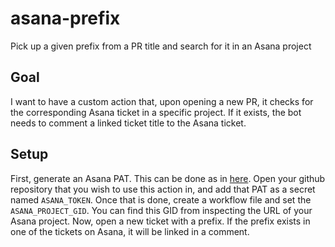 # asana-prefix

Pick up a given prefix from a PR title and search for it in an Asana project

## Goal

I want to have a custom action that, upon opening a new PR, it checks for the corresponding Asana ticket in a specific project. If it exists, the bot needs to comment a linked ticket title to the Asana ticket.

## Setup

First, generate an Asana PAT. This can be done as in [here](https://developers.asana.com/docs/personal-access-token). Open your github repository that you wish to use this action in, and add that PAT as a secret named `ASANA_TOKEN`. Once that is done, create a workflow file and set the `ASANA_PROJECT_GID`. You can find this GID from inspecting the URL of your Asana project. Now, open a new ticket with a prefix. If the prefix exists in one of the tickets on Asana, it will be linked in a comment.
